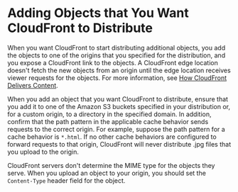 # Adding Objects that You Want CloudFront to Distribute<a name="AddingObjects"></a>

When you want CloudFront to start distributing additional objects, you add the objects to one of the origins that you specified for the distribution, and you expose a CloudFront link to the objects\. A CloudFront edge location doesn't fetch the new objects from an origin until the edge location receives viewer requests for the objects\. For more information, see [How CloudFront Delivers Content](HowCloudFrontWorks.md)\. 

When you add an object that you want CloudFront to distribute, ensure that you add it to one of the Amazon S3 buckets specified in your distribution or, for a custom origin, to a directory in the specified domain\. In addition, confirm that the path pattern in the applicable cache behavior sends requests to the correct origin\. For example, suppose the path pattern for a cache behavior is `*.html`\. If no other cache behaviors are configured to forward requests to that origin, CloudFront will never distribute \.jpg files that you upload to the origin\.

CloudFront servers don't determine the MIME type for the objects they serve\. When you upload an object to your origin, you should set the `Content-Type` header field for the object\.